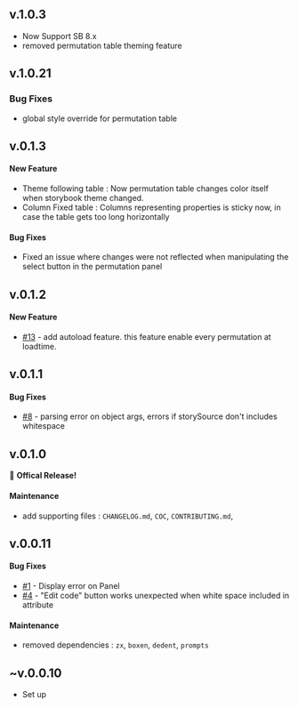 ## v.1.0.3

- Now Support SB 8.x
- removed permutation table theming feature

## v.1.0.21

### Bug Fixes

- global style override for permutation table

## v.0.1.3

#### New Feature

- Theme following table : Now permutation table changes color itself when storybook theme changed.
- Column Fixed table : Columns representing properties is sticky now, in case the table gets too long horizontally

#### Bug Fixes

- Fixed an issue where changes were not reflected when manipulating the select button in the permutation panel

## v.0.1.2

#### New Feature

- [#13](https://github.com/daimresearch/sb-addon-permutation-table/issues/13) - add autoload feature. this feature enable every permutation at loadtime.

## v.0.1.1

#### Bug Fixes

- [#8](https://github.com/daimresearch/sb-addon-permutation-table/issues/8) - parsing error on object args, errors if storySource don't includes whitespace

## v.0.1.0

🎉 **Offical Release!**

#### Maintenance

- add supporting files : `CHANGELOG.md`, `COC`, `CONTRIBUTING.md`,

## v.0.0.11

#### Bug Fixes

- [#1](https://github.com/daimresearch/sb-addon-permutation-table/issues/1) - Display error on Panel
- [#4](https://github.com/daimresearch/sb-addon-permutation-table/issues/4) - "Edit code" button works unexpected when white space included in attribute

#### Maintenance

- removed dependencies : `zx`, `boxen`, `dedent`, `prompts`

## ~v.0.0.10

- Set up

